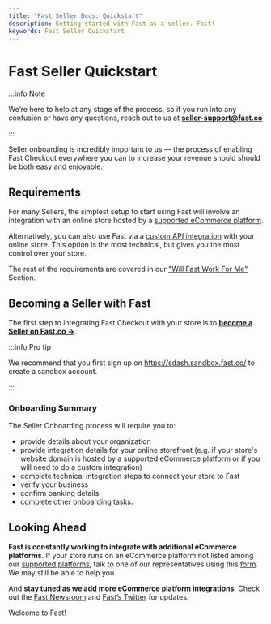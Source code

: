 ```yaml
---
title: "Fast Seller Docs: Quickstart"
description: Getting started with Fast as a seller. Fast!
keywords: Fast Seller Quickstart
---
```


# Fast Seller Quickstart

:::info Note

We’re here to help at any stage of the process, so if you run into any confusion or have any questions, reach out to us at [**seller-support@fast.co**](mailto:seller-support@fast.co)

:::

Seller onboarding is incredibly important to us — the process of enabling Fast Checkout everywhere you can to increase your revenue should should be both easy and enjoyable.

## Requirements

For many Sellers, the simplest setup to start using Fast will involve an integration with an online store hosted by a [supported eCommerce platform](/developer-portal/for-developers/platforms).

Alternatively, you can also use Fast via a [custom API integration](/developer-portal/for-developers/custom-integration) with your online store. This option is the most technical, but gives you the most control over your store.

The rest of the requirements are covered in our ["Will Fast Work For Me"](/developer-portal/for-sellers/quickstart/preinstall/will-fast-work-for-me/) Section.

## Becoming a Seller with Fast

The first step to integrating Fast Checkout with your store is to [**become a Seller on Fast.co →**](https://www.fast.co/business).

:::info Pro tip

We recommend that you first sign up on https://sdash.sandbox.fast.co/ to create a sandbox account.

:::

### Onboarding Summary

The Seller Onboarding process will require you to:

- provide details about your organization
- provide integration details for your online storefront (e.g. if your store's website domain is hosted by a supported eCommerce platform or if you will need to do a custom integration)
- complete technical integration steps to connect your store to Fast
- verify your business
- confirm banking details
- complete other onboarding tasks.

## Looking Ahead

**Fast is constantly working to integrate with additional eCommerce platforms**. If your store runs on an eCommerce platform not listed among our [supported platforms](/developer-portal/for-developers/platforms/), talk to one of our representatives using this [form](https://v2.fast.co/contact-sales). We may still be able to help you.

And **stay tuned as we add more eCommerce platform integrations**. Check out the [Fast Newsroom](https://www.fast.co/newsroom/news) and [Fast’s Twitter](https://twitter.com/fast) for updates.

Welcome to Fast!
